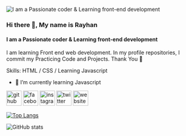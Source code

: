 ![I am a Passionate coder & Learning front-end development](https://pbs.twimg.com/profile_banners/1751638045345079297/1706465225/1500x500)

### Hi there 👋, My name is Rayhan
#### I am a Passionate coder & Learning front-end development

I am learning Front end web development. In my profile repositories, I commit my Practicing Code and Projects. Thank You 🙂

Skills: HTML / CSS / Learning Javascript

- 🌱 I’m currently learning Javascript 


[<img src='https://cdn.jsdelivr.net/npm/simple-icons@3.0.1/icons/github.svg' alt='github' height='40'>](https://github.com/raiyan-rayhan)  [<img src='https://cdn.jsdelivr.net/npm/simple-icons@3.0.1/icons/facebook.svg' alt='facebook' height='40'>](https://www.facebook.com/riyan.rayhan.54)  [<img src='https://cdn.jsdelivr.net/npm/simple-icons@3.0.1/icons/instagram.svg' alt='instagram' height='40'>](https://www.instagram.com/raiyan-rayhan/)  [<img src='https://cdn.jsdelivr.net/npm/simple-icons@3.0.1/icons/twitter.svg' alt='twitter' height='40'>](https://twitter.com/@rayhan_Raian)  [<img src='https://cdn.jsdelivr.net/npm/simple-icons@3.0.1/icons/icloud.svg' alt='website' height='40'>](raiyan-rayhan.netlify.app)  

[![Top Langs](https://github-readme-stats.vercel.app/api/top-langs/?username=raiyan-rayhan)](https://github.com/anuraghazra/github-readme-stats)

![GitHub stats](https://github-readme-stats.vercel.app/api?username=raiyan-rayhan&show_icons=true&count_private=true)  

